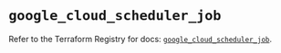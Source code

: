 # `google_cloud_scheduler_job`

Refer to the Terraform Registry for docs: [`google_cloud_scheduler_job`](https://registry.terraform.io/providers/hashicorp/google/5.22.0/docs/resources/cloud_scheduler_job).
